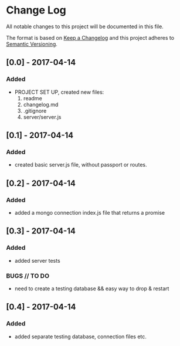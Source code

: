# Change Log
All notable changes to this project will be documented in this file.

The format is based on [Keep a Changelog](http://keepachangelog.com/)
and this project adheres to [Semantic Versioning](http://semver.org/).


## [0.0] - 2017-04-14
### Added
- PROJECT SET UP, created new files:
  1. readme
  2. changelog.md
  3. .gitignore
  4. server/server.js

## [0.1] - 2017-04-14
### Added
- created basic server.js file, without passport or routes.

## [0.2] - 2017-04-14
### Added
- added a mongo connection index.js file that returns a promise

## [0.3] - 2017-04-14
### Added
- added server tests
### BUGS // TO DO
- need to create a testing database && easy way to drop & restart

## [0.4] - 2017-04-14
### Added
- added separate testing database, connection files etc.